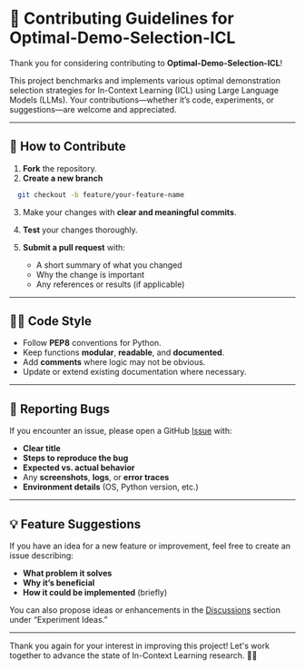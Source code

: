 # 🤝 Contributing Guidelines for Optimal-Demo-Selection-ICL

Thank you for considering contributing to **Optimal-Demo-Selection-ICL**!

This project benchmarks and implements various optimal demonstration selection strategies for In-Context Learning (ICL) using Large Language Models (LLMs). Your contributions—whether it’s code, experiments, or suggestions—are welcome and appreciated.

---

## 🚀 How to Contribute

1. **Fork** the repository.
2. **Create a new branch**
  ```bash
    git checkout -b feature/your-feature-name
  ```

3. Make your changes with **clear and meaningful commits**.
4. **Test** your changes thoroughly.
5. **Submit a pull request** with:

   * A short summary of what you changed
   * Why the change is important
   * Any references or results (if applicable)

---

## 🧑‍💻 Code Style

* Follow **PEP8** conventions for Python.
* Keep functions **modular**, **readable**, and **documented**.
* Add **comments** where logic may not be obvious.
* Update or extend existing documentation where necessary.

---

## 🐛 Reporting Bugs

If you encounter an issue, please open a GitHub [Issue](https://github.com/SatvikPraveen/Optimal-Demo-Selection-ICL/issues) with:

* **Clear title**
* **Steps to reproduce the bug**
* **Expected vs. actual behavior**
* Any **screenshots**, **logs**, or **error traces**
* **Environment details** (OS, Python version, etc.)

---

## 💡 Feature Suggestions

If you have an idea for a new feature or improvement, feel free to create an issue describing:

* **What problem it solves**
* **Why it’s beneficial**
* **How it could be implemented** (briefly)

You can also propose ideas or enhancements in the [Discussions](https://github.com/SatvikPraveen/Optimal-Demo-Selection-ICL/discussions) section under “Experiment Ideas.”

---

Thank you again for your interest in improving this project!
Let's work together to advance the state of In-Context Learning research. 🧠✨
